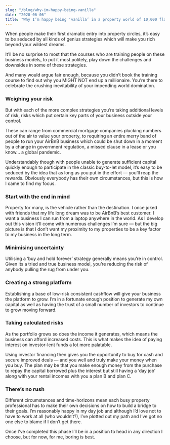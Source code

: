 ```yaml
---
slug: "/blog/why-im-happy-being-vanilla"
date: "2020-06-06"
title: "Why I’m happy being ‘vanilla’ in a property world of 10,000 flavours"
---
```


When people make their first dramatic entry into property circles, it’s easy to be seduced by all kinds of genius strategies which will make you rich beyond your wildest dreams.

It’ll be no surprise to most that the courses who are training people on these business models, to put it most politely, play down the challenges and downsides in some of these strategies.

And many would argue fair enough, because you didn’t book the training course to find out why you MIGHT NOT end up a millionaire. You’re there to celebrate the crushing inevitability of your impending world domination.

### Weighing your risk

But with each of the more complex strategies you’re taking additional levels of risk, risks which put certain key parts of your business outside your control.

These can range from commercial mortgage companies plucking numbers out of the air to value your property, to requiring an entire merry band of people to run your AirBnB business which could be shut down in a moment by a change in government regulation, a missed clause in a lease or you know… a global pandemic.

Understandably though with people unable to generate sufficient capital quickly enough to participate in the classic buy-to-let model, it’s easy to be seduced by the idea that as long as you put in the effort — you’ll reap the rewards.
Obviously everybody has their own circumstances, but this is how I came to find my focus.

### Start with the end in mind

Property for many, is the vehicle rather than the destination. I once joked with friends that my life long dream was to be AirBnB’s best customer. I want a business I can run from a laptop anywhere in the world. As I develop out this vision it’ll come with numerous challenges I’m sure — but the big picture is that I don’t want my proximity to my properties to be a key factor to my business in the long term.

### Minimising uncertainty

Utilising a ‘buy and hold forever’ strategy generally means you’re in control. Given its a tried and true business model, you’re reducing the risk of anybody pulling the rug from under you.

### Creating a strong platform

Establishing a base of low-risk consistent cashflow will give your business the platform to grow. I’m in a fortunate enough position to generate my own capital as well as having the trust of a small number of investors to continue to grow moving forward.

### Taking calculated risks

As the portfolio grows so does the income it generates, which means the business can afford increased costs. This is what makes the idea of paying interest on investor-lent funds a lot more palatable.

Using investor financing then gives you the opportunity to buy for cash and secure improved deals — and you well and truly make your money when you buy.
The plan may be that you make enough money from the purchase to repay the capital borrowed plus the interest but still having a ‘day job’ along with your rental incomes with you a plan B and plan C.

### There’s no rush

Different circumstances and time-horizons mean each busy property professional has to make their own decisions on how to build a bridge to their goals.
I’m reasonably happy in my day job and although I’d love not to have to work at all (who wouldn’t?), I’ve plotted out my path and I’ve got no one else to blame if I don’t get there.

Once I’ve completed this phase I’ll be in a position to head in any direction I choose, but for now, for me, boring is best.
